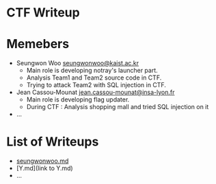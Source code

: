 CTF Writeup
===========

# Memebers

- Seungwon Woo <seungwonwoo@kaist.ac.kr>
    * Main role is developing notray's launcher part.
	* Analysis Team1 and Team2 source code in CTF.
	* Trying to attack Team2 with SQL injection in CTF.
- Jean Cassou-Mounat <jean.cassou-mounat@insa-lyon.fr>
    * Main role is developing flag updater.
    * During CTF  : Analysis shopping mall and tried SQL injection on it
- ...

# List of Writeups

- [seungwonwoo.md](seungwonwoo.md)
- [Y.md](link to Y.md)
- ...
